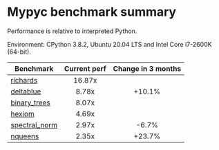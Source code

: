 # Mypyc benchmark summary

Performance is relative to interpreted Python.

Environment: CPython 3.8.2, Ubuntu 20.04 LTS and Intel Core i7-2600K (64-bit).

| Benchmark | Current perf | Change in 3 months |
| --- | :---: | :---: |
| [richards](benchmarks/richards.md) | 16.87x |  |
| [deltablue](benchmarks/deltablue.md) | 8.78x | +10.1% |
| [binary_trees](benchmarks/binary_trees.md) | 8.07x |  |
| [hexiom](benchmarks/hexiom.md) | 4.69x |  |
| [spectral_norm](benchmarks/spectral_norm.md) | 2.97x | -6.7% |
| [nqueens](benchmarks/nqueens.md) | 2.35x | +23.7% |
